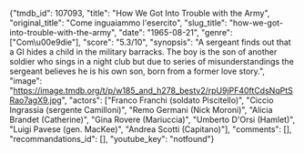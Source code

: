 {"tmdb_id": 107093, "title": "How We Got Into Trouble with the Army", "original_title": "Come inguaiammo l'esercito", "slug_title": "how-we-got-into-trouble-with-the-army", "date": "1965-08-21", "genre": ["Com\u00e9die"], "score": "5.3/10", "synopsis": "A sergeant finds out that a GI hides a child in the military barracks. The boy is the son of another soldier who sings in a night club but due to series of misunderstandings the sergeant believes he is his own son, born from a former love story.", "image": "https://image.tmdb.org/t/p/w185_and_h278_bestv2/rpU9jPF40ftCdsNqPtSRao7agX9.jpg", "actors": ["Franco Franchi (soldato Piscitello)", "Ciccio Ingrassia (sergente Camilloni)", "Remo Germani (Nick Moroni)", "Alicia Brandet (Catherine)", "Gina Rovere (Mariuccia)", "Umberto D'Orsi (Hamlet)", "Luigi Pavese (gen. MacKee)", "Andrea Scotti (Capitano)"], "comments": [], "recommandations_id": [], "youtube_key": "notfound"}